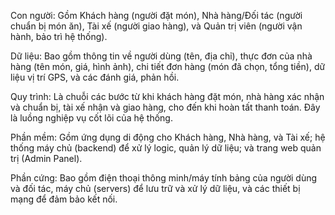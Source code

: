 Con người: Gồm Khách hàng (người đặt món), Nhà hàng/Đối tác (người chuẩn bị món ăn), Tài xế (người giao hàng), và Quản trị viên (người vận hành, bảo trì hệ thống).

Dữ liệu: Bao gồm thông tin về người dùng (tên, địa chỉ), thực đơn của nhà hàng (tên món, giá, hình ảnh), chi tiết đơn hàng (món đã chọn, tổng tiền), dữ liệu vị trí GPS, và các đánh giá, phản hồi.

Quy trình: Là chuỗi các bước từ khi khách hàng đặt món, nhà hàng xác nhận và chuẩn bị, tài xế nhận và giao hàng, cho đến khi hoàn tất thanh toán. Đây là luồng nghiệp vụ cốt lõi của hệ thống.

Phần mềm: Gồm ứng dụng di động cho Khách hàng, Nhà hàng, và Tài xế; hệ thống máy chủ (backend) để xử lý logic, quản lý dữ liệu; và trang web quản trị (Admin Panel).

Phần cứng: Bao gồm điện thoại thông minh/máy tính bảng của người dùng và đối tác, máy chủ (servers) để lưu trữ và xử lý dữ liệu, và các thiết bị mạng để đảm bảo kết nối.
